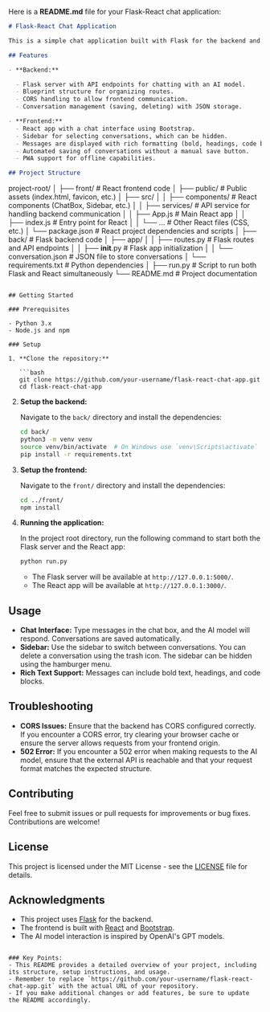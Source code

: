 Here is a **README.md** file for your Flask-React chat application:

```markdown
# Flask-React Chat Application

This is a simple chat application built with Flask for the backend and React for the frontend. The application allows users to interact with an AI model, manage conversation history, and supports features such as a sidebar for selecting conversations, automated saving of conversations, and handling CORS errors.

## Features

- **Backend:**

  - Flask server with API endpoints for chatting with an AI model.
  - Blueprint structure for organizing routes.
  - CORS handling to allow frontend communication.
  - Conversation management (saving, deleting) with JSON storage.

- **Frontend:**
  - React app with a chat interface using Bootstrap.
  - Sidebar for selecting conversations, which can be hidden.
  - Messages are displayed with rich formatting (bold, headings, code blocks).
  - Automated saving of conversations without a manual save button.
  - PWA support for offline capabilities.

## Project Structure
```

project-root/
│
├── front/ # React frontend code
│ ├── public/ # Public assets (index.html, favicon, etc.)
│ ├── src/
│ │ ├── components/ # React components (ChatBox, Sidebar, etc.)
│ │ ├── services/ # API service for handling backend communication
│ │ ├── App.js # Main React app
│ │ ├── index.js # Entry point for React
│ │ └── ... # Other React files (CSS, etc.)
│ └── package.json # React project dependencies and scripts
│
├── back/ # Flask backend code
│ ├── app/
│ │ ├── routes.py # Flask routes and API endpoints
│ │ ├── **init**.py # Flask app initialization
│ │ └── conversation.json # JSON file to store conversations
│ └── requirements.txt # Python dependencies
│
├── run.py # Script to run both Flask and React simultaneously
└── README.md # Project documentation

````

## Getting Started

### Prerequisites

- Python 3.x
- Node.js and npm

### Setup

1. **Clone the repository:**

   ```bash
   git clone https://github.com/your-username/flask-react-chat-app.git
   cd flask-react-chat-app
````

2. **Setup the backend:**

   Navigate to the `back/` directory and install the dependencies:

   ```bash
   cd back/
   python3 -m venv venv
   source venv/bin/activate  # On Windows use `venv\Scripts\activate`
   pip install -r requirements.txt
   ```

3. **Setup the frontend:**

   Navigate to the `front/` directory and install the dependencies:

   ```bash
   cd ../front/
   npm install
   ```

4. **Running the application:**

   In the project root directory, run the following command to start both the Flask server and the React app:

   ```bash
   python run.py
   ```

   - The Flask server will be available at `http://127.0.0.1:5000/`.
   - The React app will be available at `http://127.0.0.1:3000/`.

## Usage

- **Chat Interface:** Type messages in the chat box, and the AI model will respond. Conversations are saved automatically.
- **Sidebar:** Use the sidebar to switch between conversations. You can delete a conversation using the trash icon. The sidebar can be hidden using the hamburger menu.
- **Rich Text Support:** Messages can include bold text, headings, and code blocks.

## Troubleshooting

- **CORS Issues:** Ensure that the backend has CORS configured correctly. If you encounter a CORS error, try clearing your browser cache or ensure the server allows requests from your frontend origin.
- **502 Error:** If you encounter a 502 error when making requests to the AI model, ensure that the external API is reachable and that your request format matches the expected structure.

## Contributing

Feel free to submit issues or pull requests for improvements or bug fixes. Contributions are welcome!

## License

This project is licensed under the MIT License - see the [LICENSE](LICENSE) file for details.

## Acknowledgments

- This project uses [Flask](https://flask.palletsprojects.com/) for the backend.
- The frontend is built with [React](https://reactjs.org/) and [Bootstrap](https://getbootstrap.com/).
- The AI model interaction is inspired by OpenAI's GPT models.

```

### Key Points:
- This README provides a detailed overview of your project, including its structure, setup instructions, and usage.
- Remember to replace `https://github.com/your-username/flask-react-chat-app.git` with the actual URL of your repository.
- If you make additional changes or add features, be sure to update the README accordingly.
```
